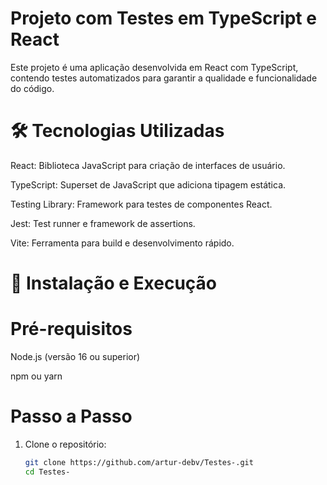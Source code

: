 <h1>Projeto com Testes em TypeScript e React</h1> 

<p>Este projeto é uma aplicação desenvolvida em React com TypeScript, contendo testes automatizados para garantir a qualidade e funcionalidade do código.</p>

<h1>🛠️ Tecnologias Utilizadas</h1> 

<p>React: Biblioteca JavaScript para criação de interfaces de usuário.</p>
<p>TypeScript: Superset de JavaScript que adiciona tipagem estática.</p>
<p>Testing Library: Framework para testes de componentes React.</p>
<p>Jest: Test runner e framework de assertions.</p>
<p>Vite: Ferramenta para build e desenvolvimento rápido.</p>

<h1>🚀 Instalação e Execução</h1>

<h1>Pré-requisitos</h1>

<p> Node.js (versão 16 ou superior)</p>
<p> npm ou yarn</p>

 <h1>Passo a Passo</h1>

1. Clone o repositório:

   ```bash
   git clone https://github.com/artur-debv/Testes-.git
   cd Testes-

